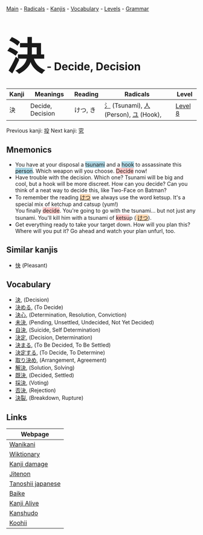 <style> bigfont {font-size: 100px}</style>
[Main](../README.md) -
[Radicals](../radicals.md) -
[Kanjis](../kanjis.md) -
[Vocabulary](../vocabulary.md) -
[Levels](../levels.md) -
[Grammar](../grammar.md)
# <bigfont> 決</bigfont> - Decide, Decision 

| Kanji | Meanings | Reading | Radicals | Level |
| --- | --- | --- | --- | --- |
| 決 | Decide, Decision | けつ, き | [氵](../radicals/氵.md) (Tsunami), [人](../radicals/人.md) (Person), [ユ](../radicals/ユ.md) (Hook),  | [Level 8](../levels/wk_level8.md) |

Previous kanji: [投](投.md) Next kanji: [究](究.md) 

## Mnemonics
 * You have at your disposal a <span style="background-color:#ADD8E6"> tsunami</span> and a <span style="background-color:#ADD8E6"> hook</span> to assassinate this <span style="background-color:#ADD8E6"> person</span>. Which weapon will you choose. <span style="background-color:#ffcccb"> Decide</span> now!
* Have trouble with the decision. Which one? Tsunami will be big and cool, but a hook will be more discreet. How can you decide? Can you think of a neat way to decide this, like Two-Face on Batman?
* To remember the reading <span style="background-color:#fed8b1"> [けつ](https://jisho.org/search/けつ)</span> we always use the word ketsup. It's a special mix of ketchup and catsup (yum!)<br />You finally <span style="background-color:#ffcccb"> decide</span>. You're going to go with the tsunami... but not just any tsunami. You'll kill him with a tsunami of <span style="background-color:#ffcccb"> ketsu</span>p (<span style="background-color:#fed8b1"> [けつ](https://jisho.org/search/けつ)</span>).
* Get everything ready to take your target down. How will you plan this? Where will you put it? Go ahead and watch your plan unfurl, too.


## Similar kanjis
 * [快](快.md) (Pleasant)


## Vocabulary
 * [決](../vocabulary/決.md), (Decision)
* [決める](../vocabulary/決.md), (To Decide)
* [決心](../vocabulary/決.md), (Determination, Resolution, Conviction)
* [未決](../vocabulary/決.md), (Pending, Unsettled, Undecided, Not Yet Decided)
* [自決](../vocabulary/決.md), (Suicide, Self Determination)
* [決定](../vocabulary/決.md), (Decision, Determination)
* [決まる](../vocabulary/決.md), (To Be Decided, To Be Settled)
* [決定する](../vocabulary/決.md), (To Decide, To Determine)
* [取り決め](../vocabulary/決.md), (Arrangement, Agreement)
* [解決](../vocabulary/決.md), (Solution, Solving)
* [既決](../vocabulary/決.md), (Decided, Settled)
* [採決](../vocabulary/決.md), (Voting)
* [否決](../vocabulary/決.md), (Rejection)
* [決裂](../vocabulary/決.md), (Breakdown, Rupture)



## Links 

| Webpage |
| --- |
| [Wanikani          ](https://www.wanikani.com/kanji/決) |
| [Wiktionary        ](https://en.wiktionary.org/wiki/決) |
| [Kanji damage      ](http://www.kanjidamage.com/kanji/search?utf8=✓&q=決) |
| [Jitenon           ](https://jitenon.com/kanji/決) |
| [Tanoshii japanese ](https://www.tanoshiijapanese.com/dictionary/kanji.cfm?k=決) |
| [Baike             ](https://baike.baidu.com/item/決) |
| [Kanji Alive       ](https://app.kanjialive.com/決) |
| [Kanshudo          ](https://www.kanshudo.com/searchmn?q=決) |
| [Koohii            ](https://kanji.koohii.com/study/kanji/決) |
